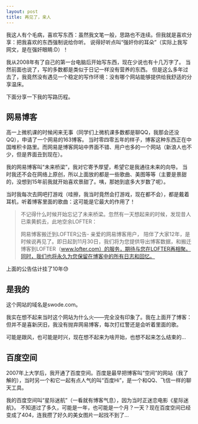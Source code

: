 ```yaml
---
layout: post
title: 再见了，亲人
---
```


我这人有个毛病，喜欢写东西：虽然我文笔一般，思路也不连续。但我就是喜欢分享：把我喜欢的东西强制说给你听。
说得好听点叫“强奸你的耳朵”（实际上我写网文，是在强奸眼睛:D）！

我从2008年有了自己的第一台电脑后开始写东西，现在少说也有十几万字了。
当然前面也说了，写的多数都是类似于日记一样没有营养的东西。
但是这么多年过去了，我竟然没有遇见一个稳定的写作环境：没有哪个网站能够提供给我舒适的分享温床。

下面分享一下我的写路历程。
## 网易博客

高一上微机课的时候闲来无事（同学们上微机课多数都是聊QQ，我那会还没QQ），申请了一个网易的163博客。
当时零四零五年的样子，博客这种东西正在中国堆积卡路里。而网易是博客网站中界面不错、用户也多的一个网站（新浪人也不少，但是界面丑到现在）。

我的网易博客叫“未来桥梁”，我对它寄予厚望，希望它是我通往未来的向导。
当时我还不会在网络上原创，所以上面放的都是一些歌曲、美图等等（主要是景甜的，没想到15年前我就开始喜欢景甜了。咦，那她到底多大岁数了呢）。

当时我每次去网吧打游戏（哇擦，我当时竟然会打游戏，现在都不会），都是戴着耳机，听着博客里面的歌曲：这可能是它最大的作用了！

> 不记得什么时候开始忘记了未来桥梁。忽然有一天想起来的时候，发现昔人已乘黄鹤去，此地空余LOFTER：
> 
> 网易博客搬迁到LOFTER公告-
亲爱的网易博客用户，
陪伴了大家12年，是时候说再见了。即日起到11月30日，我们将为您提供导出博客数据，和搬迁博客到LOFTER（www.lofter.com）的服务，期待与您在LOFTER再相聚。同时，我们也将永久为您保留在博客中的所有日志和回忆。

上面的公告估计挂了10年😓

## 是我的

这个网站的域名是swode.com。

我实在想不起来当时这个网站为什么火——完全没有印象了。我在上面开了博客：但并不是喜新厌旧，我没有抛弃网易博客，每次打红警还是会听着里面的歌。

可能是跟风，也可能是时兴，现在想不起来为啥开始，也想不起来怎么结束的...

## 百度空间

2007年上大学后，我开通了百度空间。百度是最早把博客叫“空间”的网站（我了解的），当时另一个和它一起有点人气的叫“百度Hi”，是一个和QQ、飞信一样的聊天工具。

我的百度空间叫“星际迷航”（一看就有博客气息），因为当时正迷恋电影《星际迷航》。
不知道过了多久，可能是一年，也可能是一个月？一天？现在百度空间已经变成了404，连我攒了好久的美女图片一起找不到了...